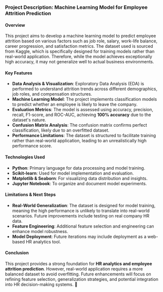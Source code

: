### **Project Description: Machine Learning Model for Employee Attrition Prediction**  

#### **Overview**  
This project aims to develop a machine learning model to predict employee attrition based on various factors such as job role, salary, work-life balance, career progression, and satisfaction metrics. The dataset used is sourced from Kaggle, which is specifically designed for training models rather than real-world application. Therefore, while the model achieves exceptionally high accuracy, it may not generalize well to actual business environments.  

#### **Key Features**  
- **Data Analysis & Visualization**: Exploratory Data Analysis (EDA) is performed to understand attrition trends across different demographics, job roles, and compensation structures.  
- **Machine Learning Model**: The project implements classification models to predict whether an employee is likely to leave the company.  
- **Evaluation Metrics**: The model is assessed using accuracy, precision, recall, F1-score, and ROC-AUC, achieving **100% accuracy** due to the dataset's nature.  
- **Confusion Matrix Analysis**: The confusion matrix confirms perfect classification, likely due to an overfitted dataset.  
- **Performance Limitations**: The dataset is structured to facilitate training rather than real-world application, leading to an unrealistically high performance score.  

#### **Technologies Used**  
- **Python**: Primary language for data processing and model training.  
- **Scikit-learn**: Used for model implementation and evaluation.  
- **Matplotlib & Seaborn**: For visualizing data distribution and insights.  
- **Jupyter Notebook**: To organize and document model experiments.  

#### **Limitations & Next Steps**  
- **Real-World Generalization**: The dataset is designed for model training, meaning the high performance is unlikely to translate into real-world scenarios. Future improvements include testing on real company HR data.  
- **Feature Engineering**: Additional feature selection and engineering can enhance model robustness.  
- **Model Deployment**: Future iterations may include deployment as a web-based HR analytics tool.
  

#### **Conclusion**  
This project provides a strong foundation for **HR analytics and employee attrition prediction**. However, real-world application requires a more balanced dataset to avoid overfitting. Future enhancements will focus on refining feature selection, generalization strategies, and potential integration into HR decision-making systems. 🚀
